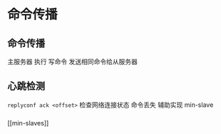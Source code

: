 # 命令传播
## 命令传播
主服务器 执行 写命令  发送相同命令给从服务器

## 心跳检测
`replyconf ack <offset>`
检查网络连接状态
命令丢失
辅助实现 min-slave

###  
[[min-slaves]]



